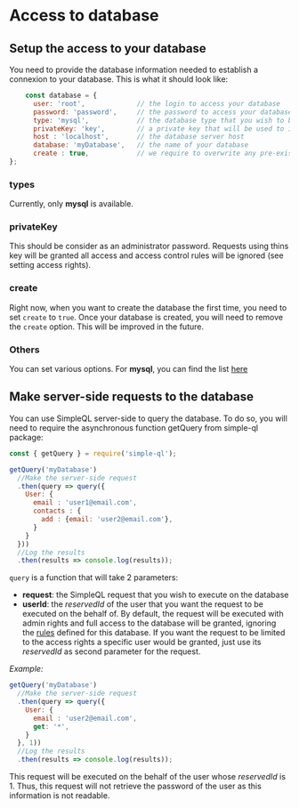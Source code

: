 # Access to database

## Setup the access to your database

You need to provide the database information needed to establish a connexion to your database. This is what it should look like:

```javascript
    const database = {
      user: 'root',             // the login to access your database
      password: 'password',     // the password to access your database
      type: 'mysql',            // the database type that you wish to be using
      privateKey: 'key',        // a private key that will be used to identify requests that can ignore access rules
      host : 'localhost',       // the database server host
      database: 'myDatabase',   // the name of your database
      create : true,            // we require to overwrite any pre-existing database with the same name
};
```

### types

Currently, only **mysql** is available.

### privateKey

This should be consider as an administrator password. Requests using thins key will be granted all access and access control rules will be ignored (see setting access rights).

### create

Right now, when you want to create the database the first time, you need to set `create` to `true`. Once your database is created, you will need to remove the `create` option. This will be improved in the future.

### Others

You can set various options. For **mysql**, you can find the list [here](https://github.com/mysqljs/mysql#connection-options)

## Make server-side requests to the database

You can use SimpleQL server-side to query the database. To do so, you will need to require the asynchronous function getQuery from simple-ql package:

```javascript
const { getQuery } = require('simple-ql');

getQuery('myDatabase')
  //Make the server-side request
  .then(query => query({
    User: {
      email : 'user1@email.com',
      contacts : {
        add : {email: 'user2@email.com'},
      }
    }
  }))
  //Log the results
  .then(results => console.log(results));
```

`query` is a function that will take 2 parameters:

* **request**: the SimpleQL request that you wish to execute on the database
* **userId**: the *reservedId* of the user that you want the request to be executed on the behalf of. By default, the request will be executed with admin rights and full access to the database will be granted, ignoring the [rules](./access.md) defined for this database. If you want the request to be limited to the access rights a specific user would be granted, just use its *reservedId* as second parameter for the request.

*Example:*

```javascript
getQuery('myDatabase')
  //Make the server-side request
  .then(query => query({
    User: {
      email : 'user2@email.com',
      get: '*',
    }
  }, 1))
  //Log the results
  .then(results => console.log(results));
```

This request will be executed on the behalf of the user whose *reservedId* is 1. Thus, this request will not retrieve the password of the user as this information is not readable.